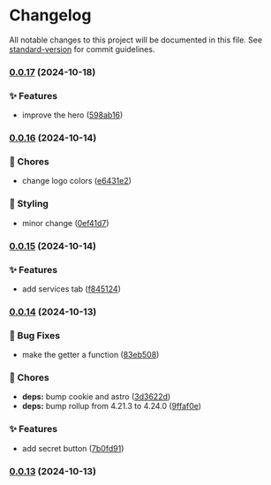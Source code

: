 # Changelog

All notable changes to this project will be documented in this file. See [standard-version](https://github.com/conventional-changelog/standard-version) for commit guidelines.

### [0.0.17](https://github.com/remvze/katana/compare/v0.0.16...v0.0.17) (2024-10-18)


### ✨ Features

* improve the hero ([598ab16](https://github.com/remvze/katana/commit/598ab16277aa8586e85195ac4972b4d6afe57f69))

### [0.0.16](https://github.com/remvze/katana/compare/v0.0.15...v0.0.16) (2024-10-14)


### 🚚 Chores

* change logo colors ([e6431e2](https://github.com/remvze/katana/commit/e6431e274ea9f938f367f93f5cc3d38faef00f8e))


### 💄 Styling

* minor change ([0ef41d7](https://github.com/remvze/katana/commit/0ef41d7cea34cb6d536bd39af860f9fcfe32e484))

### [0.0.15](https://github.com/remvze/katana/compare/v0.0.14...v0.0.15) (2024-10-14)


### ✨ Features

* add services tab ([f845124](https://github.com/remvze/katana/commit/f845124ddb8967927cafc6dea171a5924e5f90b5))

### [0.0.14](https://github.com/remvze/katana/compare/v0.0.13...v0.0.14) (2024-10-13)


### 🐛 Bug Fixes

* make the getter a function ([83eb508](https://github.com/remvze/katana/commit/83eb5084461ca6c997956070b52ef246c7d74fb5))


### 🚚 Chores

* **deps:** bump cookie and astro ([3d3622d](https://github.com/remvze/katana/commit/3d3622da9e8c579997635cd970d01396d631ecd7))
* **deps:** bump rollup from 4.21.3 to 4.24.0 ([9ffaf0e](https://github.com/remvze/katana/commit/9ffaf0e991e6598a5e1dc24863662ed433ca2a5f))


### ✨ Features

* add secret button ([7b0fd91](https://github.com/remvze/katana/commit/7b0fd91a9b97fc4e7b8aefbbc475ad60c20bed90))

### [0.0.13](https://github.com/remvze/katana/compare/v0.0.12...v0.0.13) (2024-10-13)

